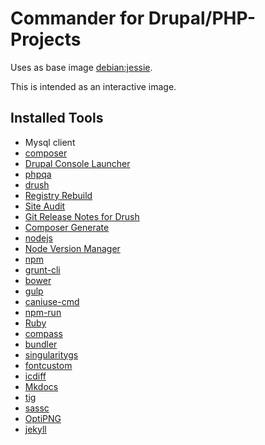 Commander for Drupal/PHP-Projects
===============

Uses as base image [debian:jessie](https://registry.hub.docker.com/_/debian/).

This is intended as an interactive image.

Installed Tools
---------------
* Mysql client
* [composer](https://getcomposer.org/)
* [Drupal Console Launcher](http://drupalconsole.com/)
* [phpqa](https://github.com/jmolivas/phpqa)
* [drush](https://github.com/drush-ops/drush)
 * [Registry Rebuild](https://www.drupal.org/project/registry_rebuild)
 * [Site Audit](https://www.drupal.org/project/site_audit)
 * [Git Release Notes for Drush](https://www.drupal.org/project/grn)
 * [Composer Generate](https://www.drupal.org/project/composer_generate)
* [nodejs](http://nodejs.org/)
 * [Node Version Manager](https://github.com/creationix/nvm)
 * [npm](https://www.npmjs.com/)
 * [grunt-cli](https://www.npmjs.com/package/grunt-cli)
 * [bower](https://www.npmjs.com/package/bower)
 * [gulp](https://www.npmjs.com/package/gulp)
 * [caniuse-cmd](https://www.npmjs.com/package/caniuse-cmd)
 * [npm-run](https://www.npmjs.com/package/npm-run)
* [Ruby](https://www.ruby-lang.org/)
 * [compass](http://compass-style.org/)
 * [bundler](http://bundler.io/)
 * [singularitygs](http://singularity.gs/)
 * [fontcustom](https://rubygems.org/gems/fontcustom)
* [icdiff](https://github.com/jeffkaufman/icdiff)
* [Mkdocs](http://www.mkdocs.org/)
* [tig](https://github.com/jonas/tig)
* [sassc](http://sass-lang.com/libsass)
* [OptiPNG](http://optipng.sourceforge.net/)
* [jekyll](http://jekyllrb.com/)
